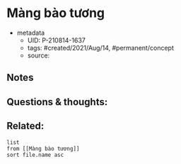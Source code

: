 # Màng bào tương

- metadata
	- UID: P-210814-1637
	- tags: #created/2021/Aug/14, #permanent/concept 
	- source: 

## Notes


## Questions & thoughts:


## Related:
```dataview
list
from [[Màng bào tương]]
sort file.name asc
```